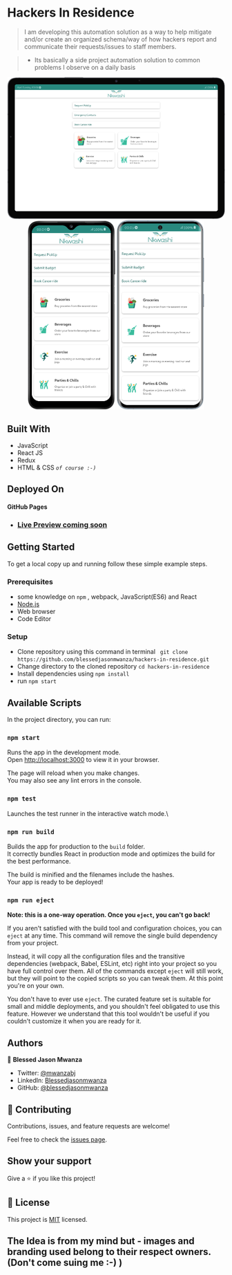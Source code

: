 # Hackers In Residence 

> I am developing this automation solution as a way to help mitigate and/or create an organized schema/way of how hackers report and communicate their requests/issues to staff members.

> - Its basically a side project automation solution to common problems I observe on a daily basis

<center>
    <img src="./mobile (13).png"><br />
    <img src="./mobile (11).png" style="width: 40%;">
    <img src="./mobile (12).png"  style="width: 40%;">
</center>

## Built With

- JavaScript
- React JS
- Redux
- HTML & CSS _```of course :-)```_

## Deployed On

#### GitHub Pages 
- ### [Live Preview coming soon](https://blessedjasonmwanza.github.io/hackers-in-residence/)


## Getting Started

To get a local copy up and running follow these simple example steps.

### Prerequisites

- some knowledge on `npm` , webpack, JavaScript(ES6) and React
- [Node.js](https://nodejs.org/en/)
- Web browser
- Code Editor
### Setup

- Clone repository using this command in terminal ` git clone https://github.com/blessedjasonmwanza/hackers-in-residence.git`
- Change directory to the cloned repository `cd hackers-in-residence`
- Install dependencies using `npm install`
- run `npm start`


## Available Scripts

In the project directory, you can run:

### `npm start`

Runs the app in the development mode.\
Open [http://localhost:3000](http://localhost:3000) to view it in your browser.

The page will reload when you make changes.\
You may also see any lint errors in the console.

### `npm test`

Launches the test runner in the interactive watch mode.\
### `npm run build`

Builds the app for production to the `build` folder.\
It correctly bundles React in production mode and optimizes the build for the best performance.

The build is minified and the filenames include the hashes.\
Your app is ready to be deployed!

### `npm run eject`

**Note: this is a one-way operation. Once you `eject`, you can't go back!**

If you aren't satisfied with the build tool and configuration choices, you can `eject` at any time. This command will remove the single build dependency from your project.

Instead, it will copy all the configuration files and the transitive dependencies (webpack, Babel, ESLint, etc) right into your project so you have full control over them. All of the commands except `eject` will still work, but they will point to the copied scripts so you can tweak them. At this point you're on your own.

You don't have to ever use `eject`. The curated feature set is suitable for small and middle deployments, and you shouldn't feel obligated to use this feature. However we understand that this tool wouldn't be useful if you couldn't customize it when you are ready for it.

## Authors

👤 **Blessed Jason Mwanza**

- Twitter: [@mwanzabj](https://twitter.com/mwanzabj)
- LinkedIn: [Blessedjasonmwanza](https://linkedin.com/in/blessedjasonmwanza)
- GitHub: [@blessedjasonmwanza](https://github.com/blessedjasonmwanza)

## 🤝 Contributing

Contributions, issues, and feature requests are welcome!

Feel free to check the [issues page](https://github.com/blessedjasonmwanza/hackers-in-residence/issues).

## Show your support

Give a ⭐️ if you like this project!

## 📝 License

This project is [MIT](./MIT.md) licensed.

## The Idea is from my mind but - images and branding used belong to their respect owners. (Don't come suing me :-) )
